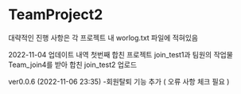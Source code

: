 # TeamProject2

대략적인 진행 사항은 각 프로젝트 내 worlog.txt 파일에 적혀있음

2022-11-04 업데이트 내역
첫번째 합친 프로젝트 join_test1과 
팀원의 작업물 Team_join4를 받아 합친
join_test2 업로드


ver0.0.6 (2022-11-06 23:35)
-회원탈퇴 기능 추가 ( 오류 사항 체크 필요 )
